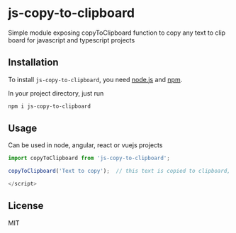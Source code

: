 # js-copy-to-clipboard
Simple module exposing copyToClipboard function to copy any text to clip board for javascript and typescript projects

## Installation
To install `js-copy-to-clipboard`, you need [node.js](http://nodejs.org/) and [npm](https://github.com/npm/npm#super-easy-install).

In your project directory, just run
```sh
npm i js-copy-to-clipboard
```

## Usage
Can be used in node, angular, react or vuejs projects 
```javascript
import copyToClipboard from 'js-copy-to-clipboard';

copyToClipboard('Text to copy');  // this text is copied to clipboard, you can use ctrl + v to paste the text

</script>
```

## License
MIT


